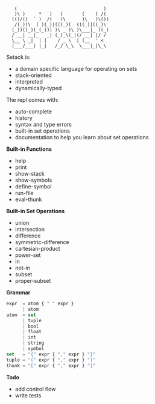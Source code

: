 ```
   (                                )
   )\ )     *   )   (       (    ( /(
  (()/((  ` )  /(   )\      )\   )\())
   /(_))\  ( )(_)|(((_)(  (((_)|((_)\
  (_))((_)(_(_()) )\ _ )\ )\___|_ ((_)
  / __| __|_   _| (_)_\(_|(/ __| |/ /
  \__ \ _|  | |    / _ \  | (__  ' <
  |___/___| |_|   /_/ \_\  \___|_|\_\
```

Setack is:
   * a domain specific language for operating on sets
   * stack-oriented   
   * interpreted
   * dynamically-typed

The repl comes with:
   * auto-complete
   * history
   * syntax and type errors
   * built-in set operations
   * documentation to help you learn about set operations

__Built-in Functions__
   * help
   * print
   * show-stack
   * show-symbols
   * define-symbol
   * run-file
   * eval-thunk

__Built-in Set Operations__
   * union
   * intersection
   * difference
   * symmetric-difference
   * cartesian-product
   * power-set
   * in
   * not-in
   * subset
   * proper-subset

__Grammar__
```js
expr  = atom { " " expr }
      | atom
atom  = set
      | tuple
      | bool
      | float
      | int
      | string
      | symbol
set   = "{" expr { "," expr } "}"
tuple = "(" expr { "," expr } ")"
thunk = "[" expr { "," expr } "]"
```

__Todo__
* add control flow
* write tests

